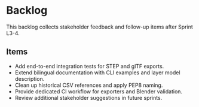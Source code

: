 # Backlog

This backlog collects stakeholder feedback and follow-up items after Sprint L3-4.

## Items
- Add end-to-end integration tests for STEP and glTF exports.
- Extend bilingual documentation with CLI examples and layer model description.
- Clean up historical CSV references and apply PEP8 naming.
- Provide dedicated CI workflow for exporters and Blender validation.
- Review additional stakeholder suggestions in future sprints.
